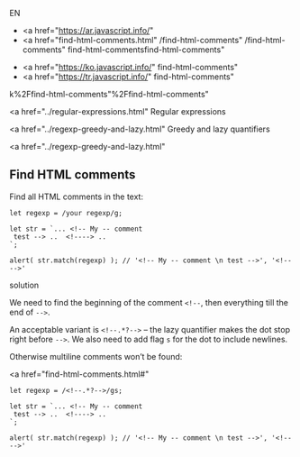 EN

-   <a href="https://ar.javascript.info/"
-   <a href="find-html-comments.html"
    /find-html-comments"
    /find-html-comments"
    find-html-commentsfind-html-comments"

<!-- -->

-   <a href="https://ko.javascript.info/"
    find-html-comments"
-   <a href="https://tr.javascript.info/"
    find-html-comments"

k%2Ffind-html-comments"%2Ffind-html-comments" </a>

<a href="../regular-expressions.html" Regular expressions</span></a>

<a href="../regexp-greedy-and-lazy.html" Greedy and lazy quantifiers</span></a>

<a href="../regexp-greedy-and-lazy.html"

## Find HTML comments

Find all HTML comments in the text:

    let regexp = /your regexp/g;

    let str = `... <!-- My -- comment
     test --> ..  <!----> ..
    `;

    alert( str.match(regexp) ); // '<!-- My -- comment \n test -->', '<!---->'

solution

We need to find the beginning of the comment `<!--`, then everything till the end of `-->`.

An acceptable variant is `<!--.*?-->` – the lazy quantifier makes the dot stop right before `-->`. We also need to add flag `s` for the dot to include newlines.

Otherwise multiline comments won’t be found:

<a href="find-html-comments.html#"
<a href="find-html-comments.html#" class="toolbar__button toolbar__button_edit" title="open in sandbox"></a>

    let regexp = /<!--.*?-->/gs;

    let str = `... <!-- My -- comment
     test --> ..  <!----> ..
    `;

    alert( str.match(regexp) ); // '<!-- My -- comment \n test -->', '<!---->'
